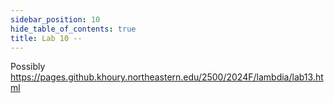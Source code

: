 ```yaml
---
sidebar_position: 10
hide_table_of_contents: true
title: Lab 10 -- 
---
```


Possibly https://pages.github.khoury.northeastern.edu/2500/2024F/lambdia/lab13.html
